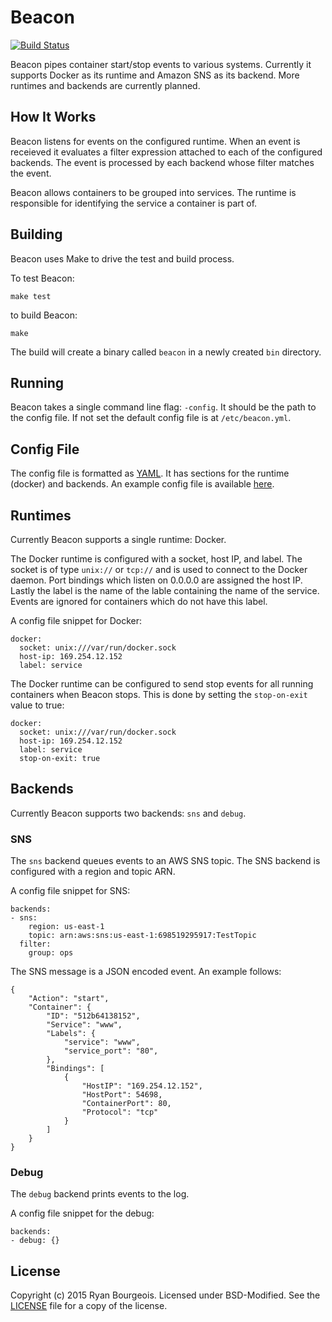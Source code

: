 Beacon
======
[![Build Status](https://travis-ci.org/BlueDragonX/beacon.svg?branch=master)](https://travis-ci.org/BlueDragonX/beacon)

Beacon pipes container start/stop events to various systems. Currently it supports Docker as its runtime and Amazon SNS as its backend. More runtimes and backends are currently planned.

How It Works
------------
Beacon listens for events on the configured runtime. When an event is receieved it evaluates a filter expression attached to each of the configured backends. The event is processed by each backend whose filter matches the event.

Beacon allows containers to be grouped into services. The runtime is responsible for identifying the service a container is part of.

Building
--------
Beacon uses Make to drive the test and build process.

To test Beacon:

	make test

to build Beacon:

	make

The build will create a binary called `beacon` in a newly created `bin` directory.

Running
-------
Beacon takes a single command line flag: `-config`. It should be the path to the config file. If not set the default config file is at `/etc/beacon.yml`.

Config File
-----------
The config file is formatted as [YAML][3]. It has sections for the runtime (docker) and backends. An example config file is available [here][2].

Runtimes
--------
Currently Beacon supports a single runtime: Docker.

The Docker runtime is configured with a socket, host IP, and label. The socket is of type `unix://` or `tcp://` and is used to connect to the Docker daemon. Port bindings which listen on 0.0.0.0 are assigned the host IP. Lastly the label is the name of the lable containing the name of the service. Events are ignored for containers which do not have this label.

A config file snippet for Docker:

	docker:
	  socket: unix:///var/run/docker.sock
	  host-ip: 169.254.12.152
	  label: service

The Docker runtime can be configured to send stop events for all running containers when Beacon stops. This is done by setting the `stop-on-exit` value to true:

	docker:
	  socket: unix:///var/run/docker.sock
	  host-ip: 169.254.12.152
	  label: service
	  stop-on-exit: true

Backends
--------
Currently Beacon supports two backends: `sns` and `debug`.

### SNS
The `sns` backend queues events to an AWS SNS topic. The SNS backend is configured with a region and topic ARN.

A config file snippet for SNS:

	backends:
	- sns:
		region: us-east-1
		topic: arn:aws:sns:us-east-1:698519295917:TestTopic
	  filter:
		group: ops

The SNS message is a JSON encoded event. An example follows:

	{
		"Action": "start",
		"Container": {
			"ID": "512b64138152",
			"Service": "www",
			"Labels": {
				"service": "www",
				"service_port": "80",
			},
			"Bindings": [
				{
					"HostIP": "169.254.12.152",
					"HostPort": 54698,
					"ContainerPort": 80,
					"Protocol": "tcp"
				}
			]
		}
	}

### Debug
The `debug` backend prints events to the log.

A config file snippet for the debug:

	backends:
	- debug: {}

License
-------
Copyright (c) 2015 Ryan Bourgeois. Licensed under BSD-Modified. See the [LICENSE][1] file for a copy of the license.

[1]: https://raw.githubusercontent.com/BlueDragonX/beacon/master/LICENSE "License"
[2]: https://raw.githubusercontent.com/BlueDragonX/beacon/master/config.yml "Example Config File"
[3]: http://yaml.org/ "YAML"
